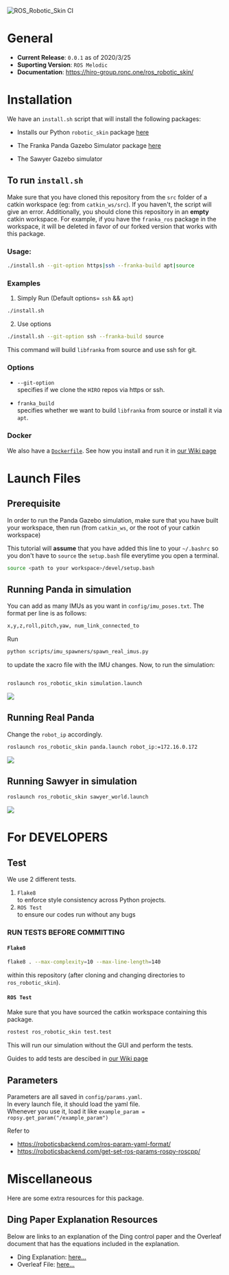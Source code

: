 ![ROS_Robotic_Skin CI](https://github.com/HIRO-group/ros_robotic_skin/workflows/ROS_Robotic_Skin%20CI/badge.svg)

# General
- **Current Release**: `0.0.1` as of 2020/3/25
- **Suporting Version**: `ROS Melodic`
- **Documentation**: https://hiro-group.ronc.one/ros_robotic_skin/

# Installation

We have an `install.sh` script that will install the following packages:

- Installs our Python `robotic_skin` package [here](https://github.com/HIRO-group/robotic_skin)

- The Franka Panda Gazebo Simulator package [here](https://github.com/HIRO-group/panda_simulation)

- The Sawyer Gazebo simulator

## To run `install.sh`
Make sure that you have cloned this repository from the `src` folder of a catkin workspace (eg: from `catkin_ws/src`). If you haven't, the script will give an error.
Additionally, you should clone this repository in an **empty** catkin workspace. For example, if you have the `franka_ros` package in the workspace, it will be deleted in favor of our forked version that works with this package.

### Usage:
```sh
./install.sh --git-option https|ssh --franka-build apt|source
```

### Examples
1. Simply Run (Default options= `ssh` && `apt`)
```sh
./install.sh
```

2. Use options
```sh
./install.sh --git-option ssh --franka-build source
```
This command will build `libfranka` from source and use ssh for git.

### Options
- `--git-option` <br>
specifies if we clone the `HIRO` repos via https or ssh.

- `franka_build` <br>
specifies whether we want to build `libfranka` from source or install it via `apt`.

### Docker
We also have a [`Dockerfile`](https://github.com/HIRO-group/ros_robotic_skin/blob/master/Dockerfile). See how you install and run it in [our Wiki page](https://github.com/HIRO-group/ros_robotic_skin/wiki/Running-on-Docker)

# Launch Files
## Prerequisite
In order to run the Panda Gazebo simulation, make sure that you have built your workspace, then run (from `catkin_ws`, or the root of your catkin workspace)

This tutorial will **assume** that you have added this line to your `~/.bashrc` so you don't have to `source` the `setup.bash` file everytime you open
a terminal.

```sh
source <path to your workspace>/devel/setup.bash
```

## Running Panda in simulation
You can add as many IMUs as you want in `config/imu_poses.txt`.
The format per line is as follows:

```sh
x,y,z,roll,pitch,yaw, num_link_connected_to
```

Run

```sh
python scripts/imu_spawners/spawn_real_imus.py
```

to update the xacro file with the IMU changes. Now, to run the simulation:

```sh

roslaunch ros_robotic_skin simulation.launch
```

![](images/panda_example.png)


## Running Real Panda
Change the `robot_ip` accordingly.
```sh
roslaunch ros_robotic_skin panda.launch robot_ip:=172.16.0.172
```

![](images/real_panda.jpg)

## Running Sawyer in simulation
```sh
roslaunch ros_robotic_skin sawyer_world.launch
```

![](images/sawyer_example.png)

# For DEVELOPERS
## Test
We use 2 different tests.
1. `Flake8` <br>
to enforce style consistency across Python projects.
2. `ROS Test` <br>
to ensure our codes run without any bugs

### RUN TESTS BEFORE COMMITTING
#### `Flake8`
```sh
flake8 . --max-complexity=10 --max-line-length=140
```
within this repository (after cloning and changing directories to `ros_robotic_skin`).

#### `ROS Test`
Make sure that you have sourced the catkin workspace containing this package.
```sh
rostest ros_robotic_skin test.test
```
This will run our simulation without the GUI and perform the tests.

Guides to add tests are descibed in [our Wiki page](https://github.com/HIRO-group/ros_robotic_skin/wiki/How-to-add-test)


## Parameters
Parameters are all saved in `config/params.yaml`. <br>
In every launch file, it should load the yaml file. <br>
Whenever you use it, load it like `example_param = ropsy.get_param("/example_param")`

Refer to
- https://roboticsbackend.com/ros-param-yaml-format/
- https://roboticsbackend.com/get-set-ros-params-rospy-roscpp/

# Miscellaneous
Here are some extra resources for this package.

## Ding Paper Explanation Resources
Below are links to an explanation of the Ding control paper and the Overleaf document that has the equations included in the explanation.

- Ding Explanation: [here...](https://docs.google.com/presentation/d/1LrW7mna1wRgHsIzw3wXOrvIg3xlkNpIfmVRfGyxG_v0/edit?usp=sharing)
- Overleaf File: [here...](https://www.overleaf.com/read/hwndqxxqtvds)

